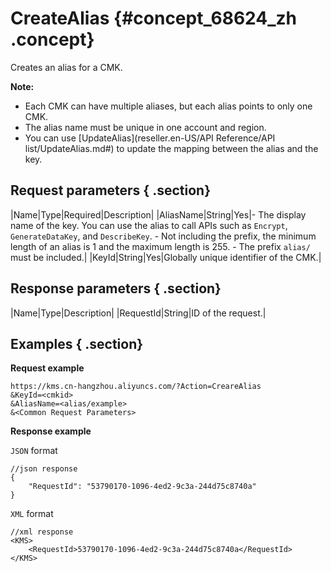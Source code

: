 # CreateAlias {#concept_68624_zh .concept}

Creates an alias for a CMK.

**Note:** 

-   Each CMK can have multiple aliases, but each alias points to only one CMK.
-   The alias name must be unique in one account and region.
-   You can use [UpdateAlias](reseller.en-US/API Reference/API list/UpdateAlias.md#) to update the mapping between the alias and the key.

## Request parameters { .section}

|Name|Type|Required|Description|
|AliasName|String|Yes|- The display name of the key. You can use the alias to call APIs such as `Encrypt`, `GenerateDataKey`, and `DescribeKey`. - Not including the prefix, the minimum length of an alias is 1 and the maximum length is 255. - The prefix `alias/` must be included.|
|KeyId|String|Yes|Globally unique identifier of the CMK.|

## Response parameters { .section}

|Name|Type|Description|
|RequestId|String|ID of the request.|

## Examples { .section}

**Request example**

```
https://kms.cn-hangzhou.aliyuncs.com/?Action=CreareAlias
&KeyId=<cmkid>
&AliasName=<alias/example>
&<Common Request Parameters>

```

**Response example**

`JSON` format

```
//json response
{
    "RequestId": "53790170-1096-4ed2-9c3a-244d75c8740a"
}

```

 `XML` format

```
//xml response
<KMS>
    <RequestId>53790170-1096-4ed2-9c3a-244d75c8740a</RequestId>
</KMS>

```

